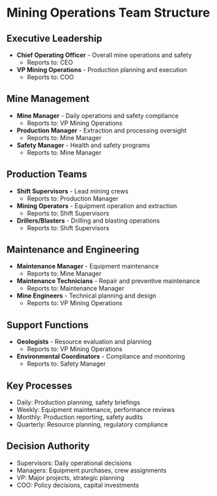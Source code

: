 # Mining Operations Team Structure

## Executive Leadership
- **Chief Operating Officer** - Overall mine operations and safety
  - Reports to: CEO
- **VP Mining Operations** - Production planning and execution
  - Reports to: COO

## Mine Management
- **Mine Manager** - Daily operations and safety compliance
  - Reports to: VP Mining Operations
- **Production Manager** - Extraction and processing oversight
  - Reports to: Mine Manager
- **Safety Manager** - Health and safety programs
  - Reports to: Mine Manager

## Production Teams
- **Shift Supervisors** - Lead mining crews
  - Reports to: Production Manager
- **Mining Operators** - Equipment operation and extraction
  - Reports to: Shift Supervisors
- **Drillers/Blasters** - Drilling and blasting operations
  - Reports to: Shift Supervisors

## Maintenance and Engineering
- **Maintenance Manager** - Equipment maintenance
  - Reports to: Mine Manager
- **Maintenance Technicians** - Repair and preventive maintenance
  - Reports to: Maintenance Manager
- **Mine Engineers** - Technical planning and design
  - Reports to: VP Mining Operations

## Support Functions
- **Geologists** - Resource evaluation and planning
  - Reports to: VP Mining Operations
- **Environmental Coordinators** - Compliance and monitoring
  - Reports to: Safety Manager

## Key Processes
- Daily: Production planning, safety briefings
- Weekly: Equipment maintenance, performance reviews
- Monthly: Production reporting, safety audits
- Quarterly: Resource planning, regulatory compliance

## Decision Authority
- Supervisors: Daily operational decisions
- Managers: Equipment purchases, crew assignments
- VP: Major projects, strategic planning
- COO: Policy decisions, capital investments
